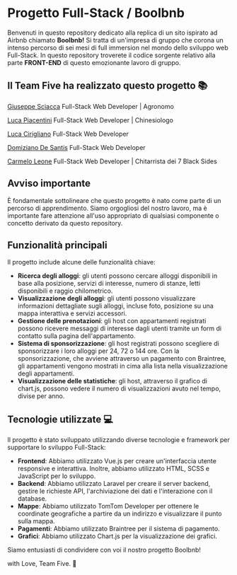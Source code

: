 # Progetto Full-Stack / Boolbnb

Benvenuti in questo repository dedicato alla replica di un sito ispirato ad Airbnb chiamato **Boolbnb!** Si tratta di un'impresa di gruppo che corona un intenso percorso di sei mesi di full immersion nel mondo dello sviluppo web Full-Stack. In questo repository troverete il codice sorgente relativo alla parte **FRONT-END** di questo emozionante lavoro di gruppo.

## Il Team Five ha realizzato questo progetto 📚

[Giuseppe Sciacca](https://github.com/giuseppesciacca)
Full-Stack Web Developer | Agronomo

[Luca Piacentini](https://github.com/LookasWasTaken)
Full-Stack Web Developer | Chinesiologo

[Luca Cirigliano](https://github.com/L-cir94)
Full-Stack Web Developer

[Domiziano De Santis](https://github.com/DeSantisDomiziano)
Full-Stack Web Developer

[Carmelo Leone](https://github.com/LeoneCarmelo)
Full-Stack Web Developer | Chitarrista dei 7 Black Sides

## Avviso importante

È fondamentale sottolineare che questo progetto è nato come parte di un percorso di apprendimento. Siamo orgogliosi del nostro lavoro, ma è importante fare attenzione all'uso appropriato di qualsiasi componente o concetto derivato da questo repository.

## Funzionalità principali

Il progetto include alcune delle funzionalità chiave:

-   **Ricerca degli alloggi**: gli utenti possono cercare alloggi disponibili in base alla posizione, servizi di interesse, numero di stanze, letti disponibili e raggio chilometrico.
-   **Visualizzazione degli alloggi**: gli utenti possono visualizzare informazioni dettagliate sugli alloggi, incluse foto, posizione su una mappa interattiva e servizi accessori.
-   **Gestione delle prenotazioni**: gli host con appartamenti registrati possono ricevere messaggi di interesse dagli utenti tramite un form di contatto sulla pagina dell'appartamento.
-   **Sistema di sponsorizzazione**: gli host registrati possono scegliere di sponsorizzare i loro alloggi per 24, 72 o 144 ore. Con la sponsorizzazione, che avviene attraverso un pagamento con Braintree, gli appartamenti vengono mostrati in cima alla lista nella visualizzazione degli appartamenti.
-   **Visualizzazione delle statistiche**: gli host, attraverso il grafico di chart.js, possono vedere il numero di visualizzazioni avuto nel tempo, divise per anno.

## Tecnologie utilizzate 💻

Il progetto è stato sviluppato utilizzando diverse tecnologie e framework per supportare lo sviluppo Full-Stack:

-   **Frontend**: Abbiamo utilizzato Vue.js per creare un'interfaccia utente responsive e interattiva. Inoltre, abbiamo utilizzato HTML, SCSS e JavaScript per lo sviluppo.
-   **Backend**: Abbiamo utilizzato Laravel per creare il server backend, gestire le richieste API, l'archiviazione dei dati e l'interazione con il database.
-   **Mappe**: Abbiamo utilizzato TomTom Developer per ottenere le coordinate geografiche a partire da un indirizzo e visualizzare il punto sulla mappa.
-   **Pagamenti**: Abbiamo utilizzato Braintree per il sistema di pagamento.
-   **Grafici**: Abbiamo utilizzato Chart.js per la visualizzazione dei grafici.   

Siamo entusiasti di condividere con voi il nostro progetto Boolbnb!

with Love, Team Five. 🌱
